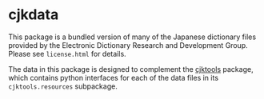 # cjkdata

This package is a bundled version of many of the Japanese dictionary files provided by the Electronic Dictionary Research and Development Group. Please see `license.html` for details.

The data in this package is designed to complement the [cjktools](https://github.com/larsyencken/cjktools/) package, which contains python interfaces for each of the data files in its `cjktools.resources` subpackage.
